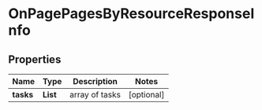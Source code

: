 # OnPagePagesByResourceResponseInfo


## Properties

| Name | Type | Description | Notes |
|------------ | ------------- | ------------- | -------------|
**tasks** | **List<OnPagePagesByResourceTaskInfo>** | array of tasks |[optional]|